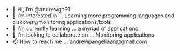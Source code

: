 - 👋 Hi, I’m @andrewgp91
- 👀 I’m interested in ... Learning more programming languages and discovery/monitoring applications/tools.
- 🌱 I’m currently learning ... a myriad of applications
- 💞️ I’m looking to collaborate on ... Monitoring applications
- 📫 How to reach me ... andrewpangelinan@gmail.com

<!---
andrewgp91/andrewgp91 is a ✨ special ✨ repository because its `README.md` (this file) appears on your GitHub profile.
You can click the Preview link to take a look at your changes.
--->
